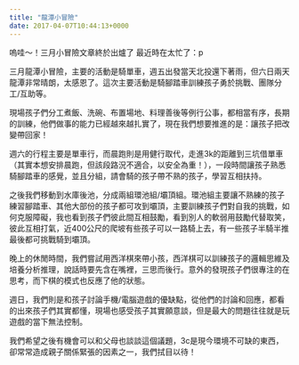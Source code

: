 ```yaml
---
title: "龍潭小冒險"
date: 2017-04-07T10:44:13+0000
---
```


嗚哇～！三月小冒險文章終於出爐了
最近時在太忙了：p

三月龍潭小冒險，主要的活動是騎單車，週五出發當天北投還下著雨，但六日兩天龍潭非常晴朗，太感恩了。這次主要活動是騎腳踏車訓練孩子勇於挑戰、團隊分工/互助等。
 
現場孩子們分工煮飯、洗碗、布置場地、料理善後等例行公事，都相當有序，長期的訓練，他們做事的能力已經越來越扎實了，現在我們想要推進的是：讓孩子把改變帶回家！

週六的行程主要是單車行，而晨跑則是用健行取代，走進3k的距離到三坑借單車（其實本想安排晨跑，但該段路況不適合，以安全為重！），一段時間讓孩子熟悉騎腳踏車的感覺，並且分組，請會騎的孩子帶不熟的孩子，學習互相扶持。
 
之後我們移動到水庫後池，分成兩組環池組/壩頂組。環池組主要讓不熟練的孩子練習腳踏車、其他大部份的孩子都可攻到壩頂，主要訓練孩子們對自我的挑戰，如何克服障礙，我也看到孩子們彼此間互相鼓勵，看到別人的軟弱用鼓勵代替取笑，彼此互相打氣，近400公尺的爬坡有些孩子可以一路騎上去，有一些孩子半騎半推最後都可挑戰騎到壩頂。
 
晚上的休閒時間，我們嘗試用西洋棋來帶小孩，西洋棋可以訓練孩子的邏輯思維及培養分析推理，說話時要先含在嘴裡，三思而後行。意外的發現孩子們很專注的在思考，而下棋的模式也反應了他的狀態。
 
週日，我們則是和孩子討論手機/電腦遊戲的優缺點，從他們的討論和回應，都看的出來孩子們其實都懂，現場也感受孩子其實願意談，但是最大的問題往往就是玩遊戲的當下無法控制。

我們希望之後有機會可以和父母也談談這個議題，3c是現今環境不可缺的東西，卻常常造成親子關係緊張的因素之一，我們拭目以待！
